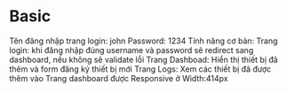 # Basic

Tên đăng nhập trang login: john 
Password: 1234
Tính năng cơ bản: 
  Trang login: khi đăng nhập đúng username và password sẽ redirect sang dashboard, nếu không sẽ validate lỗi
  Trang Dashboad: Hiển thị thiết bị đã thêm và form đăng ký thiết bị mới
  Trang Logs: Xem các thiết bị đã được thêm vào
 Trang dashboard được Responsive ở Width:414px
